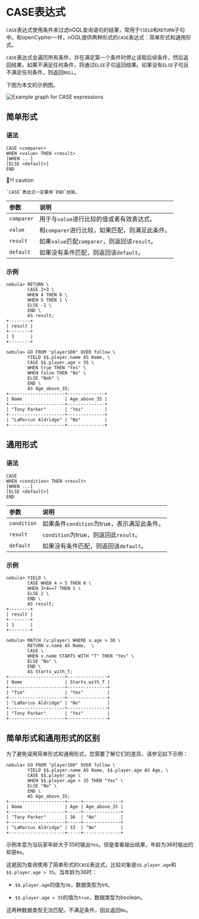 # CASE表达式

`CASE`表达式使用条件来过滤nGQL查询语句的结果，常用于`YIELD`和`RETURN`子句中。和openCypher一样，nGQL提供两种形式的`CASE`表达式：简单形式和通用形式。

`CASE`表达式会遍历所有条件，并在满足第一个条件时停止读取后续条件，然后返回结果。如果不满足任何条件，将通过`ELSE`子句返回结果。如果没有`ELSE`子句且不满足任何条件，则返回`NULL`。

下图为本文的示例图。

![Example graph for CASE expressions](https://docs-cdn.nebula-graph.com.cn/docs-2.0/3.ngql-guide/6.funtions-and-expressions/case-example.png)

## 简单形式

### 语法

```ngql
CASE <comparer>
WHEN <value> THEN <result>
[WHEN ...]
[ELSE <default>]
END
```

!!! caution

    `CASE`表达式一定要用`END`结尾。

|参数|说明|
|:---|:---|
|`comparer`|用于与`value`进行比较的值或者有效表达式。|
|`value`|和`comparer`进行比较，如果匹配，则满足此条件。|
|`result`|如果`value`匹配`comparer`，则返回该`result`。|
|`default`|如果没有条件匹配，则返回该`default`。|

### 示例

```ngql
nebula> RETURN \
        CASE 2+3 \
        WHEN 4 THEN 0 \
        WHEN 5 THEN 1 \
        ELSE -1 \
        END \
        AS result;
+--------+
| result |
+--------+
| 1      |
+--------+
```

```ngql
nebula> GO FROM "player100" OVER follow \
        YIELD $$.player.name AS Name, \
        CASE $$.player.age > 35 \
        WHEN true THEN "Yes" \
        WHEN false THEN "No" \
        ELSE "Nah" \
        END \
        AS Age_above_35;
+---------------------+--------------+
| Name                | Age_above_35 |
+---------------------+--------------+
| "Tony Parker"       | "Yes"        |
+---------------------+--------------+
| "LaMarcus Aldridge" | "No"         |
+---------------------+--------------+
```

## 通用形式

### 语法

```ngql
CASE
WHEN <condition> THEN <result>
[WHEN ...]
[ELSE <default>]
END
```

|参数|说明|
|:---|:---|
|`condition`|如果条件`condition`为true，表示满足此条件。|
|`result`|`condition`为true，则返回此`result`。|
|`default`|如果没有条件匹配，则返回该`default`。|

### 示例

```ngql
nebula> YIELD \
        CASE WHEN 4 > 5 THEN 0 \
        WHEN 3+4==7 THEN 1 \
        ELSE 2 \
        END \
        AS result;
+--------+
| result |
+--------+
| 1      |
+--------+
```

```ngql
nebula> MATCH (v:player) WHERE v.age > 30 \
        RETURN v.name AS Name,  \
        CASE \
        WHEN v.name STARTS WITH "T" THEN "Yes" \
        ELSE "No" \
        END \
        AS Starts_with_T;
+---------------------+---------------+
| Name                | Starts_with_T |
+---------------------+---------------+
| "Tim"               | "Yes"         |
+---------------------+---------------+
| "LaMarcus Aldridge" | "No"          |
+---------------------+---------------+
| "Tony Parker"       | "Yes"         |
+---------------------+---------------+
```

## 简单形式和通用形式的区别

为了避免误用简单形式和通用形式，您需要了解它们的差异。请参见如下示例：

```ngql
nebula> GO FROM "player100" OVER follow \
        YIELD $$.player.name AS Name, $$.player.age AS Age, \
        CASE $$.player.age \
        WHEN $$.player.age > 35 THEN "Yes" \
        ELSE "No" \
        END \
        AS Age_above_35;
+---------------------+-----+--------------+
| Name                | Age | Age_above_35 |
+---------------------+-----+--------------+
| "Tony Parker"       | 36  | "No"         |
+---------------------+-----+--------------+
| "LaMarcus Aldridge" | 33  | "No"         |
+---------------------+-----+--------------+
```

示例本意为当玩家年龄大于35时输出`Yes`。但是查看输出结果，年龄为36时输出的却是`No`。

这是因为查询使用了简单形式的`CASE`表达式，比较对象是`$$.player.age`和`$$.player.age > 35`。当年龄为36时：

- `$$.player.age`的值为`36`，数据类型为int。

- `$$.player.age > 35`的值为`true`，数据类型为boolean。

这两种数据类型无法匹配，不满足条件，因此返回`No`。
